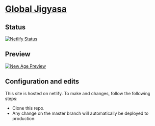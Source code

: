 # [Global Jigyasa](https://www.globaljigyasa.com)

## Status

[![Netlify Status](https://api.netlify.com/api/v1/badges/73fd6257-0fa7-48c5-8fe9-18371e7c378e/deploy-status)](https://app.netlify.com/sites/globaljigyasa/deploys)

## Preview

[![New Age Preview](https://startbootstrap.com/assets/img/screenshots/themes/new-age.png)](https://startbootstrap.github.io/startbootstrap-new-age/)

## Configuration and edits

This site is hosted on netlify. To make and changes, follow the following steps:

* Clone this repo.
* Any change on the master branch will automatically be deployed to production
